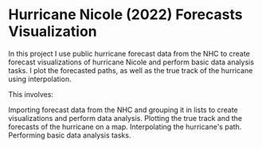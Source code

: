 # Hurricane Nicole (2022) Forecasts Visualization
In this project I use public hurricane forecast data from the NHC to create forecast visualizations of hurricane Nicole and perform basic data analysis tasks. I plot the forecasted paths, as well as the true track of the hurricane using interpolation.

This involves:

Importing forecast data from the NHC and grouping it in lists to create visualizations and perform data analysis.
Plotting the true track and the forecasts of the hurricane on a map.
Interpolating the hurricane's path.
Performing basic data analysis tasks.

